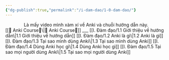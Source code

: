 ```yaml
---
{"dg-publish":true,"permalink":"/i-dam-dao/1-0-dam-dao/"}
---
```


<center>Là mấy video mình xàm xí về Anki và chuỗi hướng dẫn này.</center>
[[🌟 Anki Course🌟\|🌟 Anki Course🌟]]
___
[[I. Đàm đạo/1.1 Giới thiệu về hướng dẫn\|1.1 Giới thiệu về hướng dẫn]]
[[I. Đàm đạo/1.2 Anki là gì\|1.2 Anki là gì]]
[[I. Đàm đạo/1.3 Tại sao mình dùng Anki\|1.3 Tại sao mình dùng Anki]]
[[I. Đàm đạo/1.4 Dùng Anki học gì\|1.4 Dùng Anki học gì]]
[[I. Đàm đạo/1.5 Tại sao mọi người dùng Anki\|1.5 Tại sao mọi người dùng Anki]]